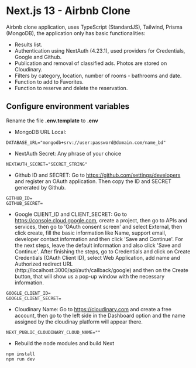 # Next.js 13 - Airbnb Clone

Airbnb clone application, uses TypeScript (StandardJS), Tailwind, Prisma (MongoDB), the application only has basic functionalities:

- Results list.
- Authentication using NextAuth (4.23.1), used providers for Credentials, Google and Github.
- Publication and removal of classified ads. Photos are stored on Cloudinary.
- Filters by category, location, number of rooms - bathrooms and date.
- Function to add to Favorites.
- Function to reserve and delete the reservation.

## Configure environment variables

Rename the file **.env.template** to **.env**

- MongoDB URL Local:

```
DATABASE_URL="mongodb+srv://user:password@domain.com/name_bd"
```

- NextAuth Secret: Any phrase of your choice

```
NEXTAUTH_SECRET="SECRET_STRING"
```

- Github ID and SECRET: Go to https://github.com/settings/developers and register an OAuth application. Then copy the ID and SECRET generated by Github.

```
GITHUB_ID=
GITHUB_SECRET=
```

- Google CLIENT_ID and CLIENT_SECRET: Go to https://console.cloud.google.com, create a project, then go to APIs and services, then go to 'OAuth consent screen' and select External, then click create, fill the basic information like Name, support email, developer contact information and then click 'Save and Continue'. For the next steps, leave the default information and also click 'Save and Continue'. After finishing the steps, go to Credentials and click on Create Credentials (OAuth Client ID), select Web Application, add name and Authorized redirect URL (http://localhost:3000/api/auth/callback/google) and then on the Create button, that will show us a pop-up window with the necessary information.

```
GOOGLE_CLIENT_ID=
GOOGLE_CLIENT_SECRET=
```

- Cloudinary Name: Go to https://cloudinary.com and create a free account, then go to the left side in the Dashboard option and the name assigned by the cloudinay platform will appear there.

```
NEXT_PUBLIC_CLOUDINARY_CLOUD_NAME=""
```

- Rebuild the node modules and build Next

```
npm install
npm run dev
```
